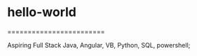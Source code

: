 # hello-world
========================

Aspiring Full Stack
  Java, Angular, VB, Python, SQL, powershell;
